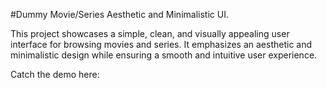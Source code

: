 #Dummy Movie/Series Aesthetic and Minimalistic UI.

This project showcases a simple, clean, and visually appealing user interface for browsing movies and series. It emphasizes an aesthetic and minimalistic design while ensuring a smooth and intuitive user experience.

Catch the demo here: 

